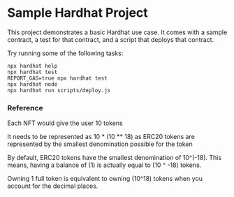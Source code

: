 # Sample Hardhat Project

This project demonstrates a basic Hardhat use case. It comes with a sample contract, a test for that contract, and a script that deploys that contract.

Try running some of the following tasks:

```shell
npx hardhat help
npx hardhat test
REPORT_GAS=true npx hardhat test
npx hardhat node
npx hardhat run scripts/deploy.js
```

### Reference
Each NFT would give the user 10 tokens

It needs to be represented as 10 * (10 ** 18) as ERC20 tokens are represented by the smallest denomination possible for the token

By default, ERC20 tokens have the smallest denomination of 10^(-18). This means, having a balance of (1) is actually equal to (10 ^ -18) tokens.

Owning 1 full token is equivalent to owning (10^18) tokens when you account for the decimal places.